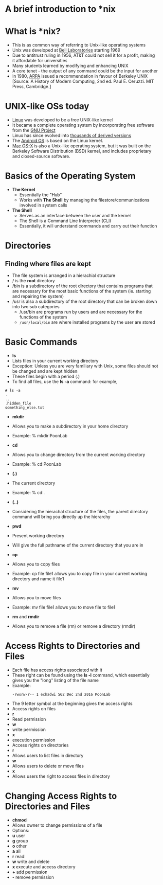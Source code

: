 # A brief introduction to *nix

# What is *nix?
* This is as common way of referring to Unix-like operating systems
* Unix was developed at [Bell Laboratories](https://en.wikipedia.org/wiki/Bell_Labs) starting 1969
* Due to antitrust ruling in 1956, AT&T could not sell it for a profit, making it affordable for universities
* Many students learned by modifying and enhancing UNIX
* A core tenet - the output of any command could be the input for another
* In 1980, [ARPA](https://en.wikipedia.org/wiki/DARPA) issued a recommendation in favour of Berkeley UNIX
[Source: A History of Modern Computing, 2nd ed. Paul E.  Ceruzzi.  MIT Press, Cambridge.]

# UNIX-like OSs today
* [Linux](https://en.wikipedia.org/wiki/Linux) was developed to be a free UNIX-like kernel
* It became a complete operating system by incorporating free software from the [GNU Project](https://en.wikipedia.org/wiki/GNU_Project)
* Linux has since evolved into [thousands of derived versions](https://en.wikipedia.org/wiki/Linux_distribution#/media/File:Linux_Distribution_Timeline.svg)
* The [Android OS](https://en.wikipedia.org/wiki/Android_(operating_system)) is based on the Linux kernel.
* [Mac OS-X](https://en.wikipedia.org/wiki/MacOS) is also a Unix-like operating system, but it was built on the Berkeley Software Distribution (BSD) kernel, and includes proprietary and closed-source software.

# Basics of the Operating System
* **The Kernel**
  * Essentially the "Hub"
  * Works with **The Shell** by managing the filestore/communications involved in system calls
* **The Shell**
  * Serves as an interface between the user and the kernel
  * The Shell is a Command Line Interpreter (CLI)
  * Essentially, it will understand commands and carry out their function

# Directories
## Finding where files are kept
* The file system is arranged in a hierachial structure
* / is the **root** directory
* /bin is a subdirectory of the root directory that contains programs that are necessary for the most basic functions of the system (ie. starting and repairing the system)
* /usr is also a subdirectory of the root directory that can be broken down into two sub categories
  * /usr/bin are programs run by users and are necessary for the functions of the system
  * `/usr/local/bin` are where installed programs by the user are stored

# Basic Commands
* **ls**
 * Lists files in your current working directory
 * Exception: Unless you are very familiary with Unix, some files should not be changed and are kept hidden
 * These files begin with a period (.)
 * To find all files, use the **ls -a** command: for example,
 ```
 # ls -a
 .
 ..
 .hidden_file
 something_else.txt
 ```
* **mkdir**
 * Allows you to make a subdirectory in your home directory
 * Example: % mkdir PoonLab
* **cd**
 * Allows you to change directory from the current working directory
 * Example: % cd PoonLab

* **(.)**
 * The current directory
 * Example: % cd .
* **(..)**
 * Considering the hierachal structure of the files, the parent directory command will bring you directly up the hierarchy
* **pwd**
 * Present working directory
 * Will give the full pathname of the current directory that you are in

* **cp**
 * Allows you to copy files
 * Example: cp file file1 allows you to copy file in your current working directory and name it file1
* **mv**
 * Allows you to move files
 * Example: mv file file1 allows you to move file to file1
* **rm** and **rmdir**
 * Allows you to remove a file (rm) or remove a directory (rmdir)

# Access Rights to Directories and Files
* Each file has access rights associated with it
* These right can be found using the **ls -l** command, which essentially gives you the "long" listing of the file name
* Example: 
  ```
  -rwxrw-r-- 1 echadwi 562 Dec 2nd 2016 PoonLab
  ```
 * The 9 letter symbol at the beginning gives the access rights
* Access rights on files
 * **r**
  * Read permission
 * **w**
  * write permission
 * **x**
  * execution permission
* Access rights on directories
 * **r**
  * Allows users to list files in directory
 * **w**
  * Allows users to delete or move files
 * **x**
  * Allows users the right to access files in directory

# Changing Access Rights to Directories and Files
* **chmod**
 * Allows owner to change permissions of a file
 * Options:
  * **u** user
  * **g** group
  * **o** other
  * **a** all
  * **r** read
  * **w** write and delete
  * **x** execute and access directory
  * **+** add permission
  * **-** remove permission
 
